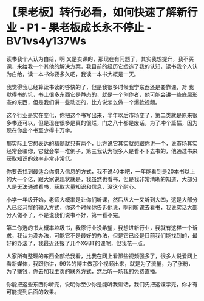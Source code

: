 # 【果老板】转行必看，如何快速了解新行业 - P1 - 果老板成长永不停止 - BV1vs4y137Ws

读书我个人认为白给，啊 又是卖课的，那现在有问题了，其实我想提升，我不买课，来给我一个其他的解决方案，我目前的经历它塑造了我的认知，读书我个人认为白给，读一本书你要多久吧，我读一本书大概是一天。

我觉得我已经算读书读的够快的了，但是我很多时候我学东西还是要靠课，对 我觉得书的坑，书上很多东西它是静态的，就是一个创作者，他可能会讲一些底层形态的东西，但是我们讲一些动态的，比方说怎么做一个爆款视频。

这个行业是实在变化，你把这个书写出来，半年以后市场变了，第二类就是原来很多书还可以，但是现在很多是真的很烂，门之八十都是废话，为了冲个篇幅，因为现在你出个书至少得十万字。

那实际上它想表达的精髓就只有两个，比方说它其实就想跟你讲一个，说市场其实经常会骗你，它就会举一堆例子，第三我认为很多人是看不下去书的，他通过书来获取知识的效率非常非常低。

你要去找到最适合你摄入信息的方式，我不说40本吧，一年能看到是20本书以上的大一个亿，跟大家说现状就是，我虽然也看书，但是我非常清晰的知道，大部分人是无法通过看书，获取大量知识和信息，没这个耐心。

小学一年级开始，老师大概率是让你们听课，然后从大一又听到大四，这是大部分人已经习惯的输入方式，你这个时候你告诉他说，啊别听课去看书，我说实话大部分人做不了，不是说我们说书不好，第一看不完。

第二你选的书大概率垃圾书，我原行业没希望，我想进新行业，我就有这样一个诉求，我认为没办法，可能它不是最好的办法，但是它已经是目前我们能找到的，最好的办法了，我最近还报了几个XGBT的课呢，但我花一点。

人家所有整理的东西全部给我看，比我在网上看那些视频强多了，很多人说爱网上看新媒体，我跟你讲，99%的博主做那个视频出来，就是为了流量，为了涨粉，为了赚钱，你去加我主页的联系方式，然后听一场我的免费直播。

你能把这些东西你听完，说明你至少你是能听我讲话，我们先把这课学完，你才有可能提到后面的效果。